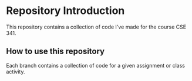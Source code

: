 # Repository Introduction

This repository contains a collection of code I've made for the course CSE 341. 

## How to use this repository

Each branch contains a collection of code for a given assignment or class activity.
